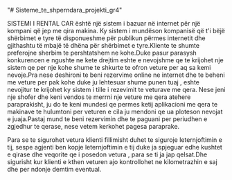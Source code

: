 "# Sisteme_te_shperndara_projekti_gr4" 

SISTEMI I RENTAL CAR është një sistem i bazuar në internet për një kompani që jep me qira makina. Ky sistem i mundëson kompanisë që t'i bëjë shërbimet e tyre të disponueshme për publikun përmes internetit dhe gjithashtu të mbajë të dhëna për shërbimet e tyre.Kliente te shumte preferojne sherbim te pershtatshem ne kohe.Duke pasur parasysh konkurencen e ngushte ne kete drejtim eshte e nevojshme qe te krijohet nje sistem qe per nje kohe shume te shkurte te ofron veture per aq sa kemi nevoje.Pra nese deshironi te beni rezervime online ne internet dhe te beheni me veture per pak kohe duke ju lehtesuar shume punen tuaj , eshte nevojitur te krijohet ky sistem i tille i rezevimit te veturave me qera.
Nese jeni nje shofer dhe keni vendos te merrni nje veture me qera atehere paraprakisht, ju do te keni mundesi  qe permes ketij aplikacioni me qera te makinave te hulumtoni per veturen e cila ju mendoni qe ua ploteson nevojat e juaja.Pastaj mund te beni rezervimin  dhe te paguani per periudhen e zgjedhur te qerase, nese vetem kerkohet pagesa paraprake.

Para se te sigurohet vetura klienti fillimisht duhet te siguroje leternjoftimin e tij, sespe agjenti ben kopje leternjoftimin e tij duke ja spjeguar edhe kushtet e qirase dhe veqorite qe i posedon vetura , para se ti ja jap qelsat.Dhe sigurisht kur klienti e kthen veturen ajo kontrollohet ne kilometrazhin e saj dhe per ndonje demtim eventual.
